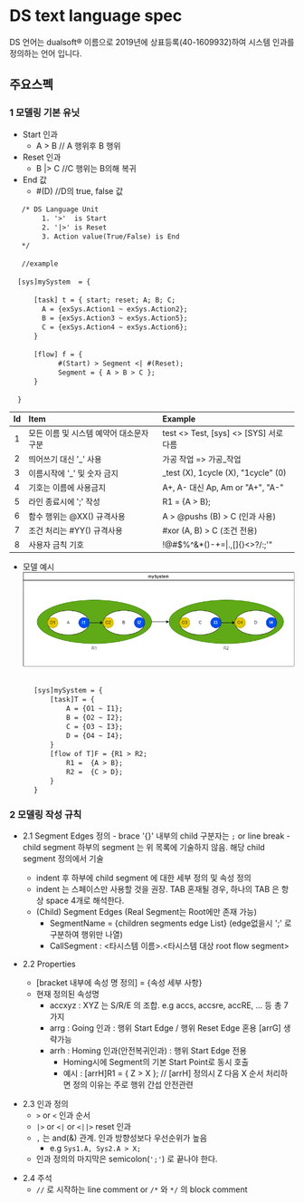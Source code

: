 # DS text language spec

DS 언어는 dualsoft® 이름으로 2019년에 상표등록(40-1609932)하여 시스템 인과를 정의하는 언어 입니다.


## 주요스펙 

### 1 모델링 기본 유닛
 - Start 인과
    - A > B // A 행위후 B 행위  
 - Reset 인과 
    - B |> C  //C 행위는 B의해 복귀
 - End 값 
    - #(D) //D의 true, false 값 

  ```
     /* DS Language Unit
          1. '>'  is Start
          2. '|>' is Reset
          3. Action value(True/False) is End
     */

     //example 
    
    [sys]mySystem  = {

        [task] t = { start; reset; A; B; C;
          A = {exSys.Action1 ~ exSys.Action2};
          B = {exSys.Action3 ~ exSys.Action5};
          C = {exSys.Action4 ~ exSys.Action6};
        }

        [flow] f = {
              #(Start) > Segment <| #(Reset);
              Segment = { A > B > C };
        }

    }
  ```

|Id| Item |  Example| 
|:---:|:----|:----|
|1|모든 이름 및 시스템 예약어 대소문자 구분     |      test <> Test, [sys] <> [SYS] 서로 다름|
|2|띄어쓰기 대신 '_' 사용                       |      가공 작업 => 가공_작업|
|3|이름시작에 '_' 및 숫자 금지                  |      _test (X), 1cycle (X), "1cycle" (0)|
|4|기호는 이름에 사용금지                       |      A+, A- 대신 Ap, Am or "A+", "A-" |
|5|라인 종료시에 ';' 작성                       |      R1 =  {A > B};|
|6|함수 행위는 @XX() 규격사용                   |      A > @pushs (B) > C (인과 사용)|
|7|조건 처리는 #YY() 규격사용                   |      #xor   (A, B) > C  (조건 전용)|
|8|사용자 금칙 기호 | !@#$%^&*()-+=\|.,[]{}<>?/:;'"|

- 모델 예시 
![language-table](./png/spec.dio.png)
```ex)

      [sys]mySystem = {
          [task]T = {
              A = {O1 ~ I1};
              B = {O2 ~ I2};
              C = {O3 ~ I3};
              D = {O4 ~ I4};
          }
          [flow of T]F = {R1 > R2;
              R1 =  {A > B};
              R2 =  {C > D};
          }
      }
```


### 2 모델링 작성 규칙


- 2.1  Segment Edges 정의 
      - brace '{}' 내부의 child 구분자는 `;` or line break
      - child segment 하부의 segment 는 위 목록에 기술하지 않음.  해당 child segment 정의에서 기술
    - indent 후 하부에 child segment 에 대한 세부 정의 및 속성 정의
    - indent 는 스페이스만 사용할 것을 권장.  TAB 혼재될 경우, 하나의 TAB 은 항상 space 4개로 해석한다.
  - (Child) Segment Edges (Real Segment는 Root에만 존재 가능)
    - SegmentName = {children segments edge List} (edge없을시 ';' 로 구분하여 행위만 나열)
    - CallSegment : <타시스템 이름>.<타시스템 대상 root flow segment>
    
  </p>
 - 2.2 Properties
    - [bracket 내부에 속성 명 정의] = {속성 세부 사항}
    - 현재 정의된 속성명
      - accxyz : XYZ 는 S/R/E 의 조합.  e.g accs, accsre, accRE, ... 등 총 7가지
      - arrg : Going 인과 : 행위 Start Edge / 행위 Reset Edge 혼용  [arrG] 생략가능
      - arrh : Homing 인과(안전복귀인과)  : 행위 Start Edge 전용
        - Homing시에 Segment의 기본 Start Point로 동시 호출
        - 예시 : [arrH]R1 = { Z > X };  // [arrH] 정의시 Z 다음 X 순서 처리하면 정의 이유는 주로 행위 간섭 안전관련

  </p>

 - 2.3 인과 정의
      - `>` or `<` 인과 순서
      - `|>` or `<|` or `<||>` reset 인과
      - `,` 는 and(&) 관계.  인과 방향성보다 우선순위가 높음
        - e.g `Sys1.A, Sys2.A > X;`
      - 인과 정의의 마지막은 semicolon(`';'`) 로 끝나야 한다.
      
  </p>

 - 2.4 주석
   -   `//` 로 시작하는 line comment or `/*` 와 `*/` 의 block comment
